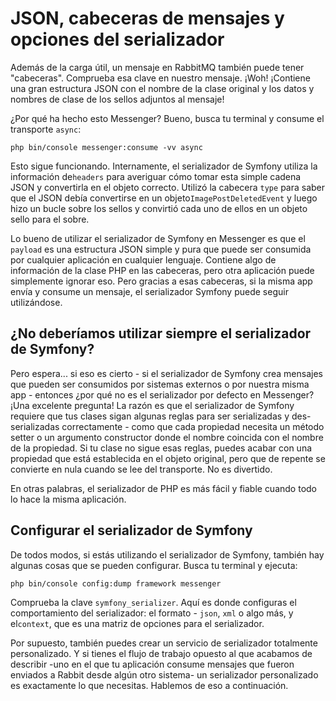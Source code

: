 # JSON, cabeceras de mensajes y opciones del serializador

Además de la carga útil, un mensaje en RabbitMQ también puede tener "cabeceras". Comprueba esa clave en nuestro mensaje. ¡Woh! ¡Contiene una gran estructura JSON con el nombre de la clase original y los datos y nombres de clase de los sellos adjuntos al mensaje!

¿Por qué ha hecho esto Messenger? Bueno, busca tu terminal y consume el transporte `async`:

```terminal
php bin/console messenger:consume -vv async
```

Esto sigue funcionando. Internamente, el serializador de Symfony utiliza la información de`headers` para averiguar cómo tomar esta simple cadena JSON y convertirla en el objeto correcto. Utilizó la cabecera `type` para saber que el JSON debía convertirse en un objeto`ImagePostDeletedEvent` y luego hizo un bucle sobre los sellos y convirtió cada uno de ellos en un objeto sello para el sobre.

Lo bueno de utilizar el serializador de Symfony en Messenger es que el `payload` es una estructura JSON simple y pura que puede ser consumida por cualquier aplicación en cualquier lenguaje. Contiene algo de información de la clase PHP en las cabeceras, pero otra aplicación puede simplemente ignorar eso. Pero gracias a esas cabeceras, si la misma app envía y consume un mensaje, el serializador Symfony puede seguir utilizándose.

## ¿No deberíamos utilizar siempre el serializador de Symfony?

Pero espera... si eso es cierto - si el serializador de Symfony crea mensajes que pueden ser consumidos por sistemas externos o por nuestra misma app - entonces ¿por qué no es el serializador por defecto en Messenger? ¡Una excelente pregunta! La razón es que el serializador de Symfony requiere que tus clases sigan algunas reglas para ser serializadas y des-serializadas correctamente - como que cada propiedad necesita un método setter o un argumento constructor donde el nombre coincida con el nombre de la propiedad. Si tu clase no sigue esas reglas, puedes acabar con una propiedad que está establecida en el objeto original, pero que de repente se convierte en nula cuando se lee del transporte. No es divertido.

En otras palabras, el serializador de PHP es más fácil y fiable cuando todo lo hace la misma aplicación.

## Configurar el serializador de Symfony

De todos modos, si estás utilizando el serializador de Symfony, también hay algunas cosas que se pueden configurar. Busca tu terminal y ejecuta:

```terminal
php bin/console config:dump framework messenger
```

Comprueba la clave `symfony_serializer`. Aquí es donde configuras el comportamiento del serializador: el formato - `json`, `xml` o algo más, y el`context`, que es una matriz de opciones para el serializador.

Por supuesto, también puedes crear un servicio de serializador totalmente personalizado. Y si tienes el flujo de trabajo opuesto al que acabamos de describir -uno en el que tu aplicación consume mensajes que fueron enviados a Rabbit desde algún otro sistema- un serializador personalizado es exactamente lo que necesitas. Hablemos de eso a continuación.
